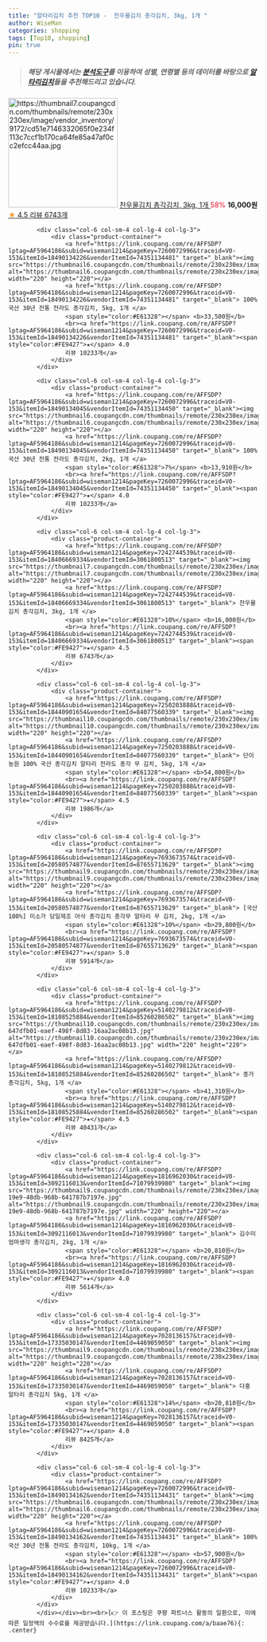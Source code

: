 ```yaml
---
title: "알타리김치 추천 TOP10 -  찬우물김치 총각김치, 3kg, 1개 "
author: WiseMan
categories: shopping
tags: [Top10, shopping]
pin: true
---
```


> ##### 해당 게시물에서는 [**분석도구**](https://itemscout.io/)를 이용하여 **성별**, **연령별** 등의 데이터를 바탕으로 [**알타리김치**](https://link.coupang.com/a/baae76)들을 추천해드리고 있습니다.
<div class="container"><div class="row">
            <div class="col-6 col-sm-4 col-lg-4 col-lg-3">
                <div class="product-container">
                    <a href="https://link.coupang.com/re/AFFSDP?lptag=AF5964186&subid=wiseman1214&pageKey=7242744539&traceid=V0-153&itemId=18406669334&vendorItemId=3061800513" target="_blank"><img src="https://thumbnail7.coupangcdn.com/thumbnails/remote/230x230ex/image/vendor_inventory/9172/cd51e7146332065f0e234f113c7ccf1b170ca64fe85a47af0cc2efcc44aa.jpg" alt="https://thumbnail7.coupangcdn.com/thumbnails/remote/230x230ex/image/vendor_inventory/9172/cd51e7146332065f0e234f113c7ccf1b170ca64fe85a47af0cc2efcc44aa.jpg" width="220" height="220"></a>
                    <a href="https://link.coupang.com/re/AFFSDP?lptag=AF5964186&subid=wiseman1214&pageKey=7242744539&traceid=V0-153&itemId=18406669334&vendorItemId=3061800513" target="_blank"> 찬우물김치 총각김치, 3kg, 1개 </a>
                    <span style="color:#E61328">58%</span> <b>16,000원</b>
                    <br><a href="https://link.coupang.com/re/AFFSDP?lptag=AF5964186&subid=wiseman1214&pageKey=7242744539&traceid=V0-153&itemId=18406669334&vendorItemId=3061800513" target="_blank"><span style="color:#FE9427">★</span> 4.5
                    리뷰 6743개</a>
                </div>
            </div>
            
            <div class="col-6 col-sm-4 col-lg-4 col-lg-3">
                <div class="product-container">
                    <a href="https://link.coupang.com/re/AFFSDP?lptag=AF5964186&subid=wiseman1214&pageKey=7260072996&traceid=V0-153&itemId=18490134226&vendorItemId=74351134481" target="_blank"><img src="https://thumbnail6.coupangcdn.com/thumbnails/remote/230x230ex/image/vendor_inventory/40d9/162bd40b44acb8fd9ec59090fb76d0a0fb2d82e96d8586ba445024fce85b.jpg" alt="https://thumbnail6.coupangcdn.com/thumbnails/remote/230x230ex/image/vendor_inventory/40d9/162bd40b44acb8fd9ec59090fb76d0a0fb2d82e96d8586ba445024fce85b.jpg" width="220" height="220"></a>
                    <a href="https://link.coupang.com/re/AFFSDP?lptag=AF5964186&subid=wiseman1214&pageKey=7260072996&traceid=V0-153&itemId=18490134226&vendorItemId=74351134481" target="_blank"> 100%국산 30년 전통 전라도 총각김치, 5kg, 1개 </a>
                    <span style="color:#E61328"></span> <b>33,500원</b>
                    <br><a href="https://link.coupang.com/re/AFFSDP?lptag=AF5964186&subid=wiseman1214&pageKey=7260072996&traceid=V0-153&itemId=18490134226&vendorItemId=74351134481" target="_blank"><span style="color:#FE9427">★</span> 4.0
                    리뷰 10233개</a>
                </div>
            </div>
            
            <div class="col-6 col-sm-4 col-lg-4 col-lg-3">
                <div class="product-container">
                    <a href="https://link.coupang.com/re/AFFSDP?lptag=AF5964186&subid=wiseman1214&pageKey=7260072996&traceid=V0-153&itemId=18490134045&vendorItemId=74351134450" target="_blank"><img src="https://thumbnail6.coupangcdn.com/thumbnails/remote/230x230ex/image/vendor_inventory/40d9/162bd40b44acb8fd9ec59090fb76d0a0fb2d82e96d8586ba445024fce85b.jpg" alt="https://thumbnail6.coupangcdn.com/thumbnails/remote/230x230ex/image/vendor_inventory/40d9/162bd40b44acb8fd9ec59090fb76d0a0fb2d82e96d8586ba445024fce85b.jpg" width="220" height="220"></a>
                    <a href="https://link.coupang.com/re/AFFSDP?lptag=AF5964186&subid=wiseman1214&pageKey=7260072996&traceid=V0-153&itemId=18490134045&vendorItemId=74351134450" target="_blank"> 100%국산 30년 전통 전라도 총각김치, 2kg, 1개 </a>
                    <span style="color:#E61328">7%</span> <b>13,910원</b>
                    <br><a href="https://link.coupang.com/re/AFFSDP?lptag=AF5964186&subid=wiseman1214&pageKey=7260072996&traceid=V0-153&itemId=18490134045&vendorItemId=74351134450" target="_blank"><span style="color:#FE9427">★</span> 4.0
                    리뷰 10233개</a>
                </div>
            </div>
            
            <div class="col-6 col-sm-4 col-lg-4 col-lg-3">
                <div class="product-container">
                    <a href="https://link.coupang.com/re/AFFSDP?lptag=AF5964186&subid=wiseman1214&pageKey=7242744539&traceid=V0-153&itemId=18406669334&vendorItemId=3061800513" target="_blank"><img src="https://thumbnail7.coupangcdn.com/thumbnails/remote/230x230ex/image/vendor_inventory/9172/cd51e7146332065f0e234f113c7ccf1b170ca64fe85a47af0cc2efcc44aa.jpg" alt="https://thumbnail7.coupangcdn.com/thumbnails/remote/230x230ex/image/vendor_inventory/9172/cd51e7146332065f0e234f113c7ccf1b170ca64fe85a47af0cc2efcc44aa.jpg" width="220" height="220"></a>
                    <a href="https://link.coupang.com/re/AFFSDP?lptag=AF5964186&subid=wiseman1214&pageKey=7242744539&traceid=V0-153&itemId=18406669334&vendorItemId=3061800513" target="_blank"> 찬우물김치 총각김치, 3kg, 1개 </a>
                    <span style="color:#E61328">10%</span> <b>16,000원</b>
                    <br><a href="https://link.coupang.com/re/AFFSDP?lptag=AF5964186&subid=wiseman1214&pageKey=7242744539&traceid=V0-153&itemId=18406669334&vendorItemId=3061800513" target="_blank"><span style="color:#FE9427">★</span> 4.5
                    리뷰 6743개</a>
                </div>
            </div>
            
            <div class="col-6 col-sm-4 col-lg-4 col-lg-3">
                <div class="product-container">
                    <a href="https://link.coupang.com/re/AFFSDP?lptag=AF5964186&subid=wiseman1214&pageKey=7250203888&traceid=V0-153&itemId=18440901654&vendorItemId=84077560339" target="_blank"><img src="https://thumbnail10.coupangcdn.com/thumbnails/remote/230x230ex/image/vendor_inventory/9113/c05a76340feb0e7a6d2100df3dfe3e636b6899dfbd6c9c333cb3e474381d.png" alt="https://thumbnail10.coupangcdn.com/thumbnails/remote/230x230ex/image/vendor_inventory/9113/c05a76340feb0e7a6d2100df3dfe3e636b6899dfbd6c9c333cb3e474381d.png" width="220" height="220"></a>
                    <a href="https://link.coupang.com/re/AFFSDP?lptag=AF5964186&subid=wiseman1214&pageKey=7250203888&traceid=V0-153&itemId=18440901654&vendorItemId=84077560339" target="_blank"> 단이농원 100% 국산 총각김치 알타리 전라도 총각 무 김치, 5kg, 1개 </a>
                    <span style="color:#E61328"></span> <b>54,800원</b>
                    <br><a href="https://link.coupang.com/re/AFFSDP?lptag=AF5964186&subid=wiseman1214&pageKey=7250203888&traceid=V0-153&itemId=18440901654&vendorItemId=84077560339" target="_blank"><span style="color:#FE9427">★</span> 4.5
                    리뷰 1986개</a>
                </div>
            </div>
            
            <div class="col-6 col-sm-4 col-lg-4 col-lg-3">
                <div class="product-container">
                    <a href="https://link.coupang.com/re/AFFSDP?lptag=AF5964186&subid=wiseman1214&pageKey=7693673574&traceid=V0-153&itemId=20580574877&vendorItemId=87655713629" target="_blank"><img src="https://thumbnail9.coupangcdn.com/thumbnails/remote/230x230ex/image/vendor_inventory/2b31/47f427e22f2ee4d9008114275f34865fd5b7bd86d28eb5d72bfc727b2b93.png" alt="https://thumbnail9.coupangcdn.com/thumbnails/remote/230x230ex/image/vendor_inventory/2b31/47f427e22f2ee4d9008114275f34865fd5b7bd86d28eb5d72bfc727b2b93.png" width="220" height="220"></a>
                    <a href="https://link.coupang.com/re/AFFSDP?lptag=AF5964186&subid=wiseman1214&pageKey=7693673574&traceid=V0-153&itemId=20580574877&vendorItemId=87655713629" target="_blank"> [국산 100%] 미소가 당일제조 아삭 총각김치 총각무 알타리 무 김치, 2kg, 1개 </a>
                    <span style="color:#E61328">10%</span> <b>29,800원</b>
                    <br><a href="https://link.coupang.com/re/AFFSDP?lptag=AF5964186&subid=wiseman1214&pageKey=7693673574&traceid=V0-153&itemId=20580574877&vendorItemId=87655713629" target="_blank"><span style="color:#FE9427">★</span> 5.0
                    리뷰 5914개</a>
                </div>
            </div>
            
            <div class="col-6 col-sm-4 col-lg-4 col-lg-3">
                <div class="product-container">
                    <a href="https://link.coupang.com/re/AFFSDP?lptag=AF5964186&subid=wiseman1214&pageKey=5140279812&traceid=V0-153&itemId=18108525884&vendorItemId=85260286502" target="_blank"><img src="https://thumbnail10.coupangcdn.com/thumbnails/remote/230x230ex/image/retail/images/1166473312241351-647dfb01-eaef-498f-8d83-16aa2ac08b13.jpg" alt="https://thumbnail10.coupangcdn.com/thumbnails/remote/230x230ex/image/retail/images/1166473312241351-647dfb01-eaef-498f-8d83-16aa2ac08b13.jpg" width="220" height="220"></a>
                    <a href="https://link.coupang.com/re/AFFSDP?lptag=AF5964186&subid=wiseman1214&pageKey=5140279812&traceid=V0-153&itemId=18108525884&vendorItemId=85260286502" target="_blank"> 종가 총각김치, 5kg, 1개 </a>
                    <span style="color:#E61328"></span> <b>41,310원</b>
                    <br><a href="https://link.coupang.com/re/AFFSDP?lptag=AF5964186&subid=wiseman1214&pageKey=5140279812&traceid=V0-153&itemId=18108525884&vendorItemId=85260286502" target="_blank"><span style="color:#FE9427">★</span> 4.5
                    리뷰 40431개</a>
                </div>
            </div>
            
            <div class="col-6 col-sm-4 col-lg-4 col-lg-3">
                <div class="product-container">
                    <a href="https://link.coupang.com/re/AFFSDP?lptag=AF5964186&subid=wiseman1214&pageKey=1816962030&traceid=V0-153&itemId=3092116013&vendorItemId=71079939980" target="_blank"><img src="https://thumbnail9.coupangcdn.com/thumbnails/remote/230x230ex/image/retail/images/2020/07/13/15/9/448b14a7-19e9-48db-968b-641787b7197e.jpg" alt="https://thumbnail9.coupangcdn.com/thumbnails/remote/230x230ex/image/retail/images/2020/07/13/15/9/448b14a7-19e9-48db-968b-641787b7197e.jpg" width="220" height="220"></a>
                    <a href="https://link.coupang.com/re/AFFSDP?lptag=AF5964186&subid=wiseman1214&pageKey=1816962030&traceid=V0-153&itemId=3092116013&vendorItemId=71079939980" target="_blank"> 김수미 엄마생각 총각김치, 2kg, 1개 </a>
                    <span style="color:#E61328"></span> <b>20,810원</b>
                    <br><a href="https://link.coupang.com/re/AFFSDP?lptag=AF5964186&subid=wiseman1214&pageKey=1816962030&traceid=V0-153&itemId=3092116013&vendorItemId=71079939980" target="_blank"><span style="color:#FE9427">★</span> 4.0
                    리뷰 5614개</a>
                </div>
            </div>
            
            <div class="col-6 col-sm-4 col-lg-4 col-lg-3">
                <div class="product-container">
                    <a href="https://link.coupang.com/re/AFFSDP?lptag=AF5964186&subid=wiseman1214&pageKey=7028136157&traceid=V0-153&itemId=17335030147&vendorItemId=4469059050" target="_blank"><img src="https://thumbnail9.coupangcdn.com/thumbnails/remote/230x230ex/image/vendor_inventory/f247/2dbacf54837361a17ebabbbe2eb2b3f8eef883718ca7a82cb0eda808303a.jpg" alt="https://thumbnail9.coupangcdn.com/thumbnails/remote/230x230ex/image/vendor_inventory/f247/2dbacf54837361a17ebabbbe2eb2b3f8eef883718ca7a82cb0eda808303a.jpg" width="220" height="220"></a>
                    <a href="https://link.coupang.com/re/AFFSDP?lptag=AF5964186&subid=wiseman1214&pageKey=7028136157&traceid=V0-153&itemId=17335030147&vendorItemId=4469059050" target="_blank"> 다홍 알타리 총각김치 5kg, 1개 </a>
                    <span style="color:#E61328">14%</span> <b>20,810원</b>
                    <br><a href="https://link.coupang.com/re/AFFSDP?lptag=AF5964186&subid=wiseman1214&pageKey=7028136157&traceid=V0-153&itemId=17335030147&vendorItemId=4469059050" target="_blank"><span style="color:#FE9427">★</span> 4.0
                    리뷰 8425개</a>
                </div>
            </div>
            
            <div class="col-6 col-sm-4 col-lg-4 col-lg-3">
                <div class="product-container">
                    <a href="https://link.coupang.com/re/AFFSDP?lptag=AF5964186&subid=wiseman1214&pageKey=7260072996&traceid=V0-153&itemId=18490134162&vendorItemId=74351134431" target="_blank"><img src="https://thumbnail6.coupangcdn.com/thumbnails/remote/230x230ex/image/vendor_inventory/40d9/162bd40b44acb8fd9ec59090fb76d0a0fb2d82e96d8586ba445024fce85b.jpg" alt="https://thumbnail6.coupangcdn.com/thumbnails/remote/230x230ex/image/vendor_inventory/40d9/162bd40b44acb8fd9ec59090fb76d0a0fb2d82e96d8586ba445024fce85b.jpg" width="220" height="220"></a>
                    <a href="https://link.coupang.com/re/AFFSDP?lptag=AF5964186&subid=wiseman1214&pageKey=7260072996&traceid=V0-153&itemId=18490134162&vendorItemId=74351134431" target="_blank"> 100%국산 30년 전통 전라도 총각김치, 10kg, 1개 </a>
                    <span style="color:#E61328"></span> <b>57,900원</b>
                    <br><a href="https://link.coupang.com/re/AFFSDP?lptag=AF5964186&subid=wiseman1214&pageKey=7260072996&traceid=V0-153&itemId=18490134162&vendorItemId=74351134431" target="_blank"><span style="color:#FE9427">★</span> 4.0
                    리뷰 10233개</a>
                </div>
            </div>
            </div></div><br><br>[👉 이 포스팅은 쿠팡 파트너스 활동의 일환으로, 이에 따른 일정액의 수수료를 제공받습니다.](https://link.coupang.com/a/baae76){: .center}